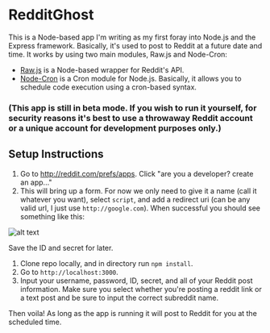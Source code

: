 # RedditGhost

This is a Node-based app I'm writing as my first foray into Node.js and the Express framework. Basically, it's used to post to Reddit at a future date and time. It works by using two main modules, Raw.js and Node-Cron:
+ [Raw.js](https://www.npmjs.com/package/raw.js) is a Node-based wrapper for Reddit's API.
+ [Node-Cron](https://github.com/ncb000gt/node-cron) is a Cron module for Node.js. Basically, it allows you to schedule code execution using a cron-based syntax.

### (This app is still in beta mode. If you wish to run it yourself, for security reasons it's best to use a throwaway Reddit account or a unique account for development purposes only.)

## Setup Instructions

1. Go to <http://reddit.com/prefs/apps>. Click "are you a developer? create an app..."
2. This will bring up a form. For now we only need to give it a name (call it whatever you want), select `script`, and add a redirect uri (can be any valid url, I just use `http://google.com`). When successful you should see something like this:

![alt text](https://github.com/byronsadik/RedditGhost/blob/readme/reddit-client-secret.png "")

Save the ID and secret for later.

1. Clone repo locally, and in directory run `npm install`.
1. Go to `http://localhost:3000`. 
1. Input your username, password, ID, secret, and all of your Reddit post information. Make sure you select whether you're posting a reddit link or a text post and be sure to input the correct subreddit name.

Then voila! As long as the app is running it will post to Reddit for you at the scheduled time.